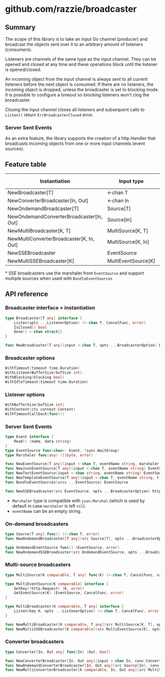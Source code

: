 # github.com/razzie/broadcaster

## Summary
The scope of this library is to take an input Go channel (producer) and broadcast the objects sent over it to an arbitrary amount of listeners (consumers).

Listeners are channels of the same type as the input channel. They can be opened and closed at any time and these operations block until the listener is opened/closed.

An incoming object from the input channel is always sent to all current listeners before the next object is consumed. If there are no listeners, the incoming object is dropped, unless the broadcaster is set to blocking mode. It is possible to configure a timeout so blocking listeners won't clog the broadcaster.

Closing the input channel closes all listeners and subsequent calls to ``Listen()`` return ``ErrBroadcasterClosed`` error.

### Server Sent Events
As an extra feature, the library supports the creation of a http.Handler that broadcasts incoming objects from one or more input channels (event sources).

## Feature table
| Instantiation                            | Input type          | On-demand | Multi-source | Converter | SSE |
| ---------------------------------------- | ------------------- | --------- | ------------ | --------- | --- |
| NewBroadcaster[T]                        | <-chan T            | no        | no           | no        | no  |
| NewConverterBroadcaster[In, Out]         | <-chan In           | no        | no           | yes       | no  |
| NewOndemandBroadcaster[T]                | Source[T]           | yes       | no           | no        | no  |
| NewOndemandConverterBroadcaster[In, Out] | Source[In]          | yes       | no           | yes       | no  |
| NewMultiBroadcaster[K, T]                | MultiSource[K, T]   | yes       | yes          | no        | no  |
| NewMultiConverterBroadcaster[K, In, Out] | MultiSource[K, In]  | yes       | yes          | yes       | no  |
| NewSSEBroadcaster                        | EventSource         | no        | yes*         | yes*      | yes |
| NewMultiSSEBroadcaster[K]                | MultiEventSource[K] | yes       | yes          | yes*      | yes |

\* SSE broadcasters use the marshaler from `EventSource` and support multiple sources when used with `BundleEventSources`

## API reference
### Broadcaster interface + instantiation
```go
type Broadcaster[T any] interface {
	Listen(opts ...ListenerOption) (<-chan T, CancelFunc, error)
	IsClosed() bool
	Done() <-chan struct{}
}

func NewBroadcaster[T any](input <-chan T, opts ...BroadcasterOption) Broadcaster[T]
```

### Broadcaster options
```go
WithTimeout(timeout time.Duration)
WithListenerBufferSize(bufSize int)
WithBlocking(blocking bool)
WithIdleTimeout(timeout time.Duration)
```

### Listener options
```go
WithBufferSize(bufSize int)
WithContext(ctx context.Context)
WithTimeoutCallback(func())
```

### Server Sent Events
```go
type Event interface {
	Read() (name, data string)
}
type EventSource func(chan<- Event, *sync.WaitGroup)
type Marshaler func(any) ([]byte, error)

func NewEventSource[T any](input <-chan T, eventName string, marshaler Marshaler) EventSource
func NewJsonEventSource[T any](input <-chan T, eventName string) EventSource
func NewTextEventSource(input <-chan string, eventName string) EventSource
func NewTemplateEventSource[T any](input <-chan T, eventName string, t *template.Template, templateName string) EventSource
func BundleEventSources(srcs ...EventSource) EventSource

func NewSSEBroadcaster(src EventSource, opts ...BroadcasterOption) http.Handler
```
* `Marshaler` type is compatible with `json.Marshal` (which is used by default in case `marshaler` is left `nil`).
* `eventName` can be an empty string.

### On-demand broadcasters
```go
type Source[T any] func() (<-chan T, error)
func NewOndemandBroadcaster[T any](src Source[T], opts ...BroadcasterOption) Broadcaster[T]

type OndemandEventSource func() (EventSource, error)
func NewOndemandSSEBroadcaster(src OndemandEventSource, opts ...BroadcasterOption) http.Handler
```

### Multi-source broadcasters
```go
type MultiSource[K comparable, T any] func(K) (<-chan T, CancelFunc, error)

type MultiEventSource[K comparable] interface {
	GetKey(*http.Request) (K, error)
	GetEventSource(K) (EventSource, CancelFunc, error)
}

type MultiBroadcaster[K comparable, T any] interface {
	Listen(key K, opts ...ListenerOption) (<-chan T, CancelFunc, error)
}

func NewMultiBroadcaster[K comparable, T any](src MultiSource[K, T], opts ...BroadcasterOption) MultiBroadcaster[K, T]
func NewMultiSSEBroadcaster[K comparable](src MultiEventSource[K], opts ...BroadcasterOption) http.Handler
```

### Converter broadcasters
```go
type Converter[In, Out any] func(In) (Out, bool)

func NewConverterBroadcaster[In, Out any](input <-chan In, conv Converter[In, Out], opts ...BroadcasterOption) Broadcaster[Out]
func NewOndemandConverterBroadcaster[In, Out any](src Source[In], conv Converter[In, Out], opts ...BroadcasterOption) Broadcaster[Out]
func NewMultiConverterBroadcaster[K comparable, In, Out any](src MultiSource[K, In], conv Converter[In, Out], opts ...BroadcasterOption) MultiBroadcaster[K, Out]
```
